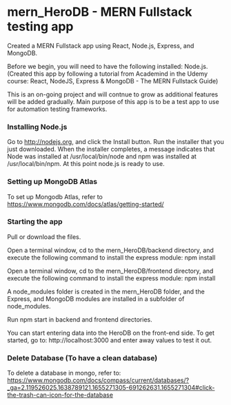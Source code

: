 # mern_HeroDB - MERN Fullstack testing app

Created a MERN Fullstack app using React, Node.js, Express, and MongoDB.

Before we begin, you will need to have the following installed: Node.js. (Created this app by following a tutorial from Academind in the Udemy course: React, NodeJS, Express & MongoDB - The MERN Fullstack Guide)

This is an on-going project and will contnue to grow as additional features will be added gradually. Main purpose of this app is to be a test app to use for automation testing frameworks.




### Installing Node.js

Go to http://nodejs.org, and click the Install button. Run the installer that you just downloaded.
When the installer completes, a message indicates that Node was installed at /usr/local/bin/node and npm was installed at /usr/local/bin/npm.
At this point node.js is ready to use.




### Setting up MongoDB Atlas

To set up Mongodb Atlas, refer to https://www.mongodb.com/docs/atlas/getting-started/




### Starting the app

Pull or download the files.

Open a terminal window, cd to the mern_HeroDB/backend directory, and execute the following command to install the express module: npm install

Open a terminal window, cd to the mern_HeroDB/frontend directory, and execute the following command to install the express module: npm install

A node_modules folder is created in the mern_HeroDB folder, and the Express, and MongoDB modules are installed in a subfolder of node_modules.

Run npm start in backend and frontend directories.

You can start entering data into the HeroDB on the front-end side. To get started, go to: http://localhost:3000 and enter away values to test it out.





### Delete Database (To have a clean database)

  To delete a database in mongo, refer to: https://www.mongodb.com/docs/compass/current/databases/?_ga=2.119526025.1638789121.1655271305-691262631.1655271304#click-the-trash-can-icon-for-the-database
